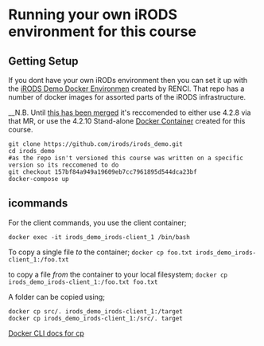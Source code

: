 # Running your own iRODS environment for this course

## Getting Setup
If you dont have your own iRODs environment then you can set it up with the [iRODS Demo Docker Environmen](https://github.com/irods/irods_demo) created by RENCI. That repo has a number of docker images for assorted parts of the iRODS infrastructure. 

__N.B. Until [this has been merged](https://github.com/irods/irods_demo/pull/23/files) it's reccomended to either use 4.2.8 via that MR, or use the 4.2.10 Stand-alone [Docker Container](https://github.com/metadata-school/IntroductionToiRODSCourse/tree/main/admin/docker/irods) created for this course.

```
git clone https://github.com/irods/irods_demo.git
cd irods_demo
#as the repo isn't versioned this course was written on a specific version so its reccomened to do  
git checkout 157bf84a949a19609eb7cc7961895d544dca23bf
docker-compose up
```
## icommands
For the client commands, you use the client container;

`docker exec -it irods_demo_irods-client_1 /bin/bash`

To copy a single file *to* the container;
`docker cp foo.txt irods_demo_irods-client_1:/foo.txt`

to copy a file *from* the container to your local filesystem;
`docker cp irods_demo_irods-client_1:/foo.txt foo.txt`

A folder can be copied using;

```
docker cp src/. irods_demo_irods-client_1:/target
docker cp irods_demo_irods-client_1:/src/. target
```
[Docker CLI docs for cp ](https://docs.docker.com/engine/reference/commandline/cp/)
